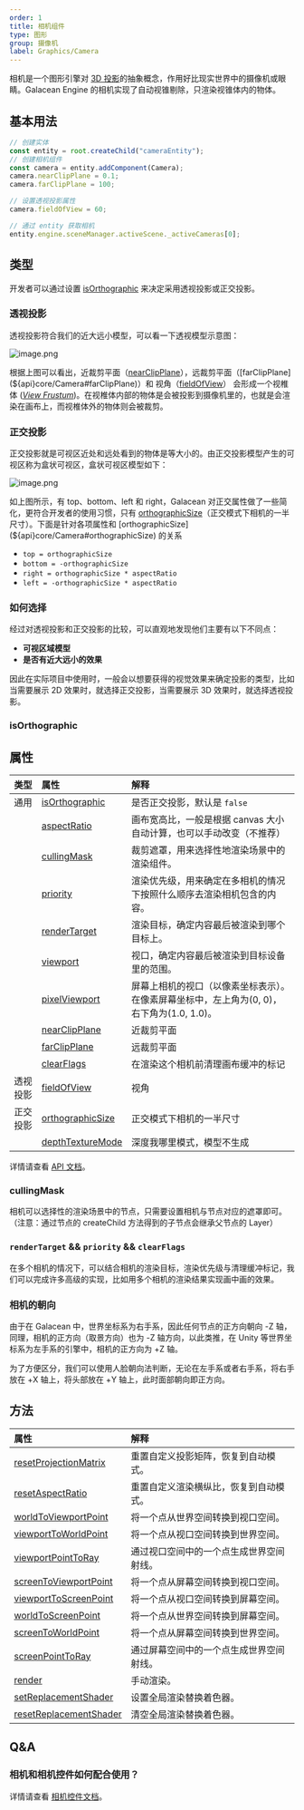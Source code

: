 ```yaml
---
order: 1
title: 相机组件
type: 图形
group: 摄像机
label: Graphics/Camera
---
```


相机是一个图形引擎对 [3D 投影](https://en.wikipedia.org/wiki/3D_projection)的抽象概念，作用好比现实世界中的摄像机或眼睛。Galacean Engine 的相机实现了自动视锥剔除，只渲染视锥体内的物体。

## 基本用法

```typescript
// 创建实体
const entity = root.createChild("cameraEntity");
// 创建相机组件
const camera = entity.addComponent(Camera);
camera.nearClipPlane = 0.1;
camera.farClipPlane = 100;

// 设置透视投影属性
camera.fieldOfView = 60;

// 通过 entity 获取相机
entity.engine.sceneManager.activeScene._activeCameras[0];
```

## 类型

开发者可以通过设置 [isOrthographic](${api}core/Camera#isOrthographic) 来决定采用透视投影或正交投影。

### 透视投影

透视投影符合我们的近大远小模型，可以看一下透视模型示意图：

![image.png](https://gw.alipayobjects.com/mdn/rms_d27172/afts/img/A*isMHSpe21ZMAAAAAAAAAAAAAARQnAQ)

根据上图可以看出，近裁剪平面（[nearClipPlane](${api}core/Camera#nearClipPlane)），远裁剪平面（[farClipPlane](${api}core/Camera#farClipPlane)）和 视角（[fieldOfView](${api}core/Camera#fieldOfView)） 会形成一个视椎体 ([_View Frustum_](https://en.wikipedia.org/wiki/Viewing_frustum))。在视椎体内部的物体是会被投影到摄像机里的，也就是会渲染在画布上，而视椎体外的物体则会被裁剪。

### 正交投影

正交投影就是可视区近处和远处看到的物体是等大小的。由正交投影模型产生的可视区称为盒状可视区，盒状可视区模型如下：

![image.png](https://gw.alipayobjects.com/mdn/rms_d27172/afts/img/A*KEuGSqX-vXsAAAAAAAAAAAAAARQnAQ)

如上图所示，有 top、bottom、left 和 right，Galacean 对正交属性做了一些简化，更符合开发者的使用习惯，只有 [orthographicSize](${api}core/Camera#orthographicSize)（正交模式下相机的一半尺寸）。下面是针对各项属性和 [orthographicSize](${api}core/Camera#orthographicSize) 的关系

- `top = orthographicSize`
- `bottom = -orthographicSize`
- `right = orthographicSize * aspectRatio`
- `left = -orthographicSize * aspectRatio`

### 如何选择

经过对透视投影和正交投影的比较，可以直观地发现他们主要有以下不同点：

- **可视区域模型**
- **是否有近大远小的效果**

因此在实际项目中使用时，一般会以想要获得的视觉效果来确定投影的类型，比如当需要展示 2D 效果时，就选择正交投影，当需要展示 3D 效果时，就选择透视投影。

### isOrthographic

<playground src="ortho-switch.ts"></playground>

## 属性

| 类型     | 属性                                                     | 解释                                                         |
| :------- | :------------------------------------------------------- | :----------------------------------------------------------- |
| 通用     | [isOrthographic](${api}core/Camera#isOrthographic)       | 是否正交投影，默认是 `false`                                 |
|          | [aspectRatio](${api}core/Camera#aspectRatio)             | 画布宽高比，一般是根据 canvas 大小自动计算，也可以手动改变（不推荐） |
|          | [cullingMask](${api}core/Camera#cullingMask)             | 裁剪遮罩，用来选择性地渲染场景中的渲染组件。                 |
|          | [priority](${api}core/Camera#priority)                   | 渲染优先级，用来确定在多相机的情况下按照什么顺序去渲染相机包含的内容。 |
|          | [renderTarget](${api}core/Camera#renderTarget)           | 渲染目标，确定内容最后被渲染到哪个目标上。                   |
|          | [viewport](${api}core/Camera#viewport)                   | 视口，确定内容最后被渲染到目标设备里的范围。                 |
|          | [pixelViewport](${api}core/Camera#pixelViewport)         | 屏幕上相机的视口（以像素坐标表示）。 在像素屏幕坐标中，左上角为(0, 0)，右下角为(1.0, 1.0)。 |
|          | [nearClipPlane](${api}core/Camera#nearClipPlane)         | 近裁剪平面                                                   |
|          | [farClipPlane](${api}core/Camera#farClipPlane)           | 远裁剪平面                                                   |
|          | [clearFlags](${api}core/Camera#clearFlags)               | 在渲染这个相机前清理画布缓冲的标记                           |
| 透视投影 | [fieldOfView](${api}core/Camera#fieldOfView)             | 视角                                                         |
| 正交投影 | [orthographicSize](${api}core/Camera#orthographicSize)   | 正交模式下相机的一半尺寸                                     |
|          | [depthTextureMode]((${api}core/Camera#depthTextureMode)) | 深度我哪里模式，模型不生成                                   |

详情请查看 [API 文档](${api}core/Camera)。

### cullingMask

相机可以选择性的渲染场景中的节点，只需要设置相机与节点对应的遮罩即可。（注意：通过节点的 createChild 方法得到的子节点会继承父节点的 Layer）

<playground src="renderer-cull.ts"></playground>

### `renderTarget` && `priority` && `clearFlags`

在多个相机的情况下，可以结合相机的渲染目标，渲染优先级与清理缓冲标记，我们可以完成许多高级的实现，比如用多个相机的渲染结果实现画中画的效果。

<playground src="multi-camera.ts"></playground>

### 相机的朝向

由于在 Galacean 中，世界坐标系为右手系，因此任何节点的正方向朝向 -Z 轴，同理，相机的正方向（取景方向）也为 -Z 轴方向，以此类推，在 Unity 等世界坐标系为左手系的引擎中，相机的正方向为 +Z 轴。

为了方便区分，我们可以使用人脸朝向法判断，无论在左手系或者右手系，将右手放在 +X 轴上，将头部放在 +Y 轴上，此时面部朝向即正方向。

## 方法

| 属性                                                         | 解释                                     |
| :----------------------------------------------------------- | :--------------------------------------- |
| [resetProjectionMatrix](${api}core/Camera#resetProjectionMatrix) | 重置自定义投影矩阵，恢复到自动模式。     |
| [resetAspectRatio](${api}core/Camera#resetAspectRatio)       | 重置自定义渲染横纵比，恢复到自动模式。   |
| [worldToViewportPoint](${api}core/Camera#worldToViewportPoint) | 将一个点从世界空间转换到视口空间。       |
| [viewportToWorldPoint](${api}core/Camera#viewportToWorldPoint) | 将一个点从视口空间转换到世界空间。       |
| [viewportPointToRay](${api}core/Camera#viewportPointToRay)   | 通过视口空间中的一个点生成世界空间射线。 |
| [screenToViewportPoint](${api}core/Camera#screenToViewportPoint) | 将一个点从屏幕空间转换到视口空间。       |
| [viewportToScreenPoint](${api}core/Camera#viewportToScreenPoint) | 将一个点从视口空间转换到屏幕空间。       |
| [worldToScreenPoint](${api}core/Camera#worldToScreenPoint)   | 将一个点从世界空间转换到屏幕空间。       |
| [screenToWorldPoint](${api}core/Camera#screenToWorldPoint)   | 将一个点从屏幕空间转换到世界空间。       |
| [screenPointToRay](${api}core/Camera#screenPointToRay)       | 通过屏幕空间中的一个点生成世界空间射线。 |
| [render](${api}core/Camera#render)                           | 手动渲染。                               |
| [setReplacementShader](${api}core/Camera#setReplacementShader) | 设置全局渲染替换着色器。                 |
| [resetReplacementShader](${api}core/Camera#resetReplacementShader) | 清空全局渲染替换着色器。                 |

## Q&A

### 相机和相机控件如何配合使用？

详情请查看 [相机控件文档](${docs}controls-cn)。